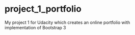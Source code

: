 # project_1_portfolio
My project 1 for Udacity which creates an online portfolio with implementation of Bootstrap 3
